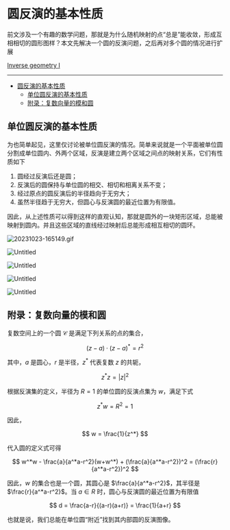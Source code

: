 # 圆反演的基本性质

前文涉及一个有趣的数学问题，那就是为什么随机映射的点“总是”能收敛，形成互相相切的圆形图样？本文先解决一个圆的反演问题，之后再对多个圆的情况进行扩展

[Inverse geometry I](https://observablehq.com/@listenzcc/inverse-geometry-i)

---
- [圆反演的基本性质](#圆反演的基本性质)
  - [单位圆反演的基本性质](#单位圆反演的基本性质)
  - [附录：复数向量的模和圆](#附录复数向量的模和圆)


## 单位圆反演的基本性质

为也简单起见，这里仅讨论被单位圆反演的情况。简单来说就是一个平面被单位圆分割成单位圆内、外两个区域，反演是建立两个区域之间点的映射关系，它们有性质如下

1. 圆经过反演后还是圆；
2. 反演后的圆保持与单位圆的相交、相切和相离关系不变；
3. 经过原点的圆反演后的半径趋向于无穷大；
4. 虽然半径趋于无穷大，但圆心与反演圆的最近位置为有限值。

因此，从上述性质可以得到这样的直观认知，那就是圆外的一块矩形区域，总能被映射到圆内。并且这些区域的直线经过映射后总能形成相互相切的圆环。

![20231023-165149.gif](%E5%9C%86%E5%8F%8D%E6%BC%94%E7%9A%84%E5%9F%BA%E6%9C%AC%E6%80%A7%E8%B4%A8%20acd65668fb3440a2bfe6bcd6b535fa8a/20231023-165149.gif)

![Untitled](%E5%9C%86%E5%8F%8D%E6%BC%94%E7%9A%84%E5%9F%BA%E6%9C%AC%E6%80%A7%E8%B4%A8%20acd65668fb3440a2bfe6bcd6b535fa8a/Untitled.png)

![Untitled](%E5%9C%86%E5%8F%8D%E6%BC%94%E7%9A%84%E5%9F%BA%E6%9C%AC%E6%80%A7%E8%B4%A8%20acd65668fb3440a2bfe6bcd6b535fa8a/Untitled%201.png)

![Untitled](%E5%9C%86%E5%8F%8D%E6%BC%94%E7%9A%84%E5%9F%BA%E6%9C%AC%E6%80%A7%E8%B4%A8%20acd65668fb3440a2bfe6bcd6b535fa8a/Untitled%202.png)

![Untitled](%E5%9C%86%E5%8F%8D%E6%BC%94%E7%9A%84%E5%9F%BA%E6%9C%AC%E6%80%A7%E8%B4%A8%20acd65668fb3440a2bfe6bcd6b535fa8a/Untitled%203.png)

## 附录：复数向量的模和圆

复数空间上的一个圆 $\mathcal{C}$ 是满足下列关系的点的集合，

$$
(z-a)\cdot(z-a)^* = r^2
$$

其中，$a$ 是圆心，$r$ 是半径，$z^*$ 代表复数 $z$ 的共轭，

$$
z^*z = \vert z \vert ^2
$$

根据反演集的定义，半径为 $R=1$ 的单位圆的反演点集为 $w$，满足下式

$$
z^* w = R^2 = 1
$$

因此，

$$
w = \frac{1}{z^*}
$$

代入圆的定义式可得

$$
w^*w - \frac{a}{a^*a-r^2}(w+w^*) + (\frac{a}{a^*a-r^2})^2 = (\frac{r}{a^*a-r^2})^2
$$

因此，$w$ 的集合也是一个圆，其圆心是 $\frac{a}{a^*a-r^2}$，其半径是 $\frac{r}{a^*a-r^2}$。当 $a \in R$ 时，圆心与反演圆的最近位置为有限值

$$
d = \frac{a-r}{(a-r)(a+r)} = \frac{1}{a+r}
$$

也就是说，我们总能在单位圆“附近”找到其内部圆的反演图像。